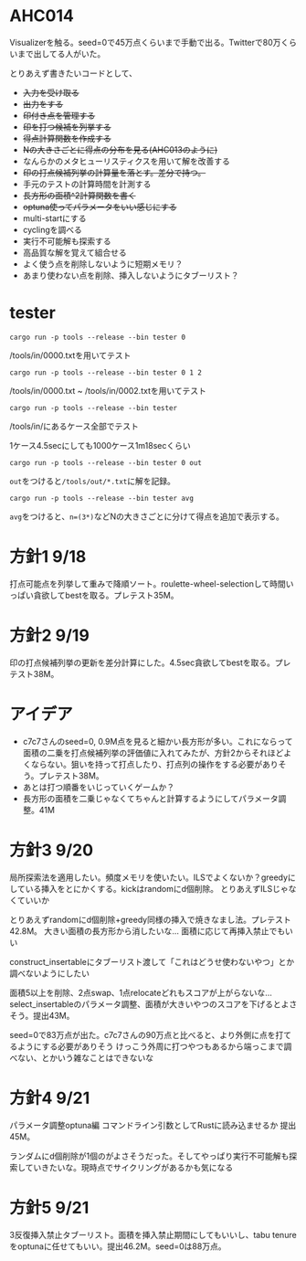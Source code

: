 # AHC014
Visualizerを触る。seed=0で45万点くらいまで手動で出る。Twitterで80万くらいまで出してる人がいた。

とりあえず書きたいコードとして、
- ~~入力を受け取る~~
- ~~出力をする~~
- ~~印付き点を管理する~~
- ~~印を打つ候補を列挙する~~
- ~~得点計算関数を作成する~~
- ~~Nの大きさごとに得点の分布を見る(AHC013のように)~~
- なんらかのメタヒューリスティクスを用いて解を改善する
- ~~印の打点候補列挙の計算量を落とす。差分で持つ。~~
- 手元のテストの計算時間を計測する
- ~~長方形の面積^2計算関数を書く~~
- ~~optuna使ってパラメータをいい感じにする~~
- multi-startにする
- cyclingを調べる
- 実行不可能解も探索する
- 高品質な解を覚えて組合せる
- よく使う点を削除しないように短期メモリ？
- あまり使わない点を削除、挿入しないようにタブーリスト？

# tester
```
cargo run -p tools --release --bin tester 0
```
/tools/in/0000.txtを用いてテスト
```
cargo run -p tools --release --bin tester 0 1 2
```
/tools/in/0000.txt ~ /tools/in/0002.txtを用いてテスト
```
cargo run -p tools --release --bin tester
```
/tools/in/にあるケース全部でテスト

1ケース4.5secにしても1000ケース1m18secくらい

```
cargo run -p tools --release --bin tester 0 out
```
`out`をつけると`/tools/out/*.txt`に解を記録。

```
cargo run -p tools --release --bin tester avg
```
`avg`をつけると、`n=(3*)`などNの大きさごとに分けて得点を追加で表示する。

# 方針1 9/18
打点可能点を列挙して重みで降順ソート。roulette-wheel-selectionして時間いっぱい貪欲してbestを取る。プレテスト35M。

# 方針2 9/19
印の打点候補列挙の更新を差分計算にした。4.5sec貪欲してbestを取る。プレテスト38M。

# アイデア
- c7c7さんのseed=0, 0.9M点を見ると細かい長方形が多い。これにならって面積の二乗を打点候補列挙の評価値に入れてみたが、方針2からそれほどよくならない。狙いを持って打点したり、打点列の操作をする必要がありそう。プレテスト38M。
- あとは打つ順番をいじっていくゲームか？
- 長方形の面積を二乗じゃなくてちゃんと計算するようにしてパラメータ調整。41M

# 方針3 9/20
局所探索法を適用したい。頻度メモリを使いたい。ILSでよくないか？greedyにしている挿入をとにかくする。kickはrandomにd個削除。
とりあえずILSじゃなくていいか

とりあえずrandomにd個削除+greedy同様の挿入で焼きなまし法。プレテスト42.8M。
大きい面積の長方形から消したいな…
面積に応じて再挿入禁止でもいい

construct_insertableにタブーリスト渡して「これはどうせ使わないやつ」とか調べないようにしたい

面積5以上を削除、2点swap、1点relocateどれもスコアが上がらないな…
select_insertableのパラメータ調整、面積が大きいやつのスコアを下げるとよさそう。提出43M。

seed=0で83万点が出た。c7c7さんの90万点と比べると、より外側に点を打てるようにする必要がありそう
けっこう外周に打つやつもあるから端っこまで調べない、とかいう雑なことはできないな

# 方針4 9/21
パラメータ調整optuna編
コマンドライン引数としてRustに読み込ませるか 提出45M。

ランダムにd個削除が1個のがよさそうだった。そしてやっぱり実行不可能解も探索していきたいな。現時点でサイクリングがあるかも気になる

# 方針5 9/21
3反復挿入禁止タブーリスト。面積を挿入禁止期間にしてもいいし、tabu tenureをoptunaに任せてもいい。提出46.2M。seed=0は88万点。
